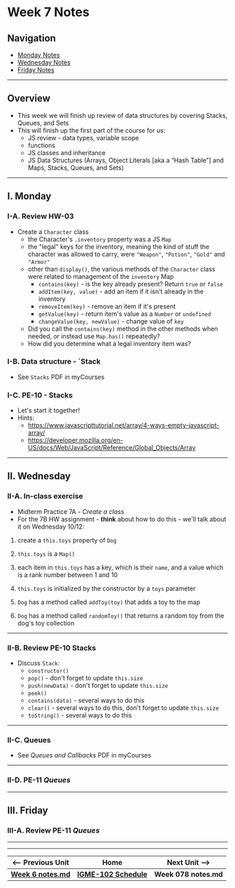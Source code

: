 # Week 7 Notes

## Navigation

- [Monday Notes](#monday)
- [Wednesday Notes](#wednesday)
- [Friday Notes](#friday)

<hr>

## Overview
- This week we will finish up review of data structures by covering Stacks, Queues, and Sets
- This will finish up the first part of the course for us:
  - JS review - data types, variable scope
  - functions
  - JS classes and inheritance
  - JS Data Structures (Arrays, Object Literals [aka a “Hash Table”] and Maps, Stacks, Queues, and Sets)

<hr>

<a id="monday" />

## I. Monday

### I-A. Review HW-03

- Create a `Character` class
  - the Character's `.inventory` property was a JS `Map`
  - the "legal" keys for the inventory, meaning the kind of stuff the character was allowed to carry, were `"Weapon"`, `"Potion"`, `"Gold"` and `"Armor"`
  - other than `display()`, the various methods of the `Character` class were related to management of the `inventory` Map
    - `contains(key)` - is the key already present? Return `true` or `false`
    - `addItem(key, value)` - add an item if it isn't already in the inventory
    - `removeItem(key)` - remove an item if it's present
    - `getValue(key)` - return item's value as a `Number` or `undefined`
    - `changeValue(key, newValue)` - change value of `key`
  - Did you call the `contains(key)` method in the other methods when needed, or instead use `Map.has()` repeatedly?
  - How did you determine what a legal inventory item was?

### I-B. Data structure - `Stack
- See `Stacks` PDF in myCourses

### I-C. PE-10 - Stacks
- Let's start it together!
- Hints:
  - https://www.javascripttutorial.net/array/4-ways-empty-javascript-array/
  - https://developer.mozilla.org/en-US/docs/Web/JavaScript/Reference/Global_Objects/Array
  

<hr>

<a id="wednesday" />

## II. Wednesday

### II-A. In-class exercise
- Midterm Practice 7A - *Create a class*
- For the 7B HW assignment - **think** about how to do this - we'll talk about it on Wednesday 10/12:

1) create a `this.toys` property of `Dog`

2) `this.toys` is a `Map()`

3) each item in `this.toys` has a key, which is their `name`, and a value which is a rank number 
between 1 and 10

4) `this.toys` is initialized by the constructor by a `toys` parameter

5) `Dog` has a method called `addToy(toy)` that adds a toy to the map

6) `Dog` has a method called `randomToy()` that returns a random toy from the dog's
toy collection

<hr>

### II-B. Review PE-10 Stacks

- Discuss `Stack`:
  - `constructor()`
  - `pop()` - don't forget to update `this.size`
  - `push(newData)` - don't forget to update `this.size`
  - `peek()`
  - `contains(data)` - several ways to do this
  - `clear()` - several ways to do this, don't forget to update `this.size`
  - `toString()` - several ways to do this

<hr>

### II-C. Queues
- See *Queues and Callbacks* PDF in myCourses

<hr>

### II-D. PE-11 *Queues*




<hr>


<a id="friday" />

## III. Friday

### III-A. Review PE-11 *Queues*


<hr><hr>

| <-- Previous Unit | Home | Next Unit -->
| --- | --- | --- 
| [**Week 6 notes.md**](06.md)     |  [**IGME-102 Schedule**](../schedule.md) | **Week 078 notes.md**
